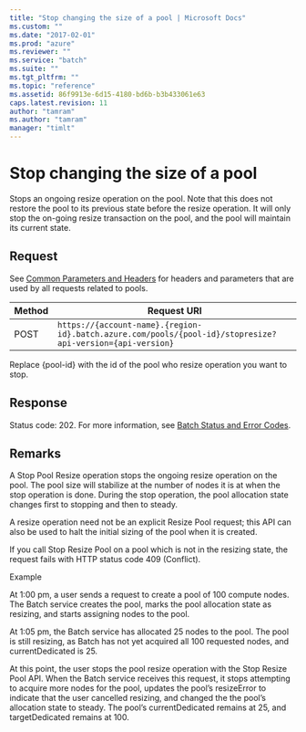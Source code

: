 ```yaml
---
title: "Stop changing the size of a pool | Microsoft Docs"
ms.custom: ""
ms.date: "2017-02-01"
ms.prod: "azure"
ms.reviewer: ""
ms.service: "batch"
ms.suite: ""
ms.tgt_pltfrm: ""
ms.topic: "reference"
ms.assetid: 86f9913e-6d15-4180-bd6b-b3b433061e63
caps.latest.revision: 11
author: "tamram"
ms.author: "tamram"
manager: "timlt"
---
```

# Stop changing the size of a pool
  Stops an ongoing resize operation on the pool. Note that this does not restore the pool to its previous state before the resize operation.  It will only stop the on-going resize transaction on the pool, and the pool will maintain its current state.  
  
## Request  
 See [Common Parameters and Headers](../batchservice/common-parameters-and-headers.md) for headers and parameters that are used by all requests related to pools.  
  
|Method|Request URI|  
|------------|-----------------|  
|POST|`https://{account-name}.{region-id}.batch.azure.com/pools/{pool-id}/stopresize?api-version={api-version}`|  
  
 Replace {pool-id} with the id of the pool who resize operation you want to stop.  
  
## Response  
 Status code: 202. For more information, see [Batch Status and Error Codes](../batchservice/batch-status-and-error-codes.md).  
  
## Remarks  
 A Stop Pool Resize operation stops the ongoing resize operation on the pool.  The pool size will stabilize at the number of nodes it is at when the stop operation is done.  During the stop operation, the pool allocation state changes first to stopping and then to steady.  
  
 A resize operation need not be an explicit Resize Pool request; this API can also be used to halt the initial sizing of the pool when it is created.  
  
 If you call Stop Resize Pool on a pool which is not in the resizing state, the request fails with HTTP status code 409 (Conflict).  
  
 Example  
  
 At 1:00 pm, a user sends a request to create a pool of 100 compute nodes.  The Batch service creates the pool, marks the pool allocation state as resizing, and starts assigning nodes to the pool.  
  
 At 1:05 pm, the Batch service has allocated 25 nodes to the pool.  The pool is still resizing, as Batch has not yet acquired all 100 requested nodes, and currentDedicated is 25.  
  
 At this point, the user stops the pool resize operation with the Stop Resize Pool API.  When the Batch service receives this request, it stops attempting to acquire more nodes for the pool, updates the pool’s resizeError to indicate that the user cancelled resizing, and changed the the pool’s allocation state to steady.  The pool’s currentDedicated remains at 25, and targetDedicated remains at 100.  
  
  